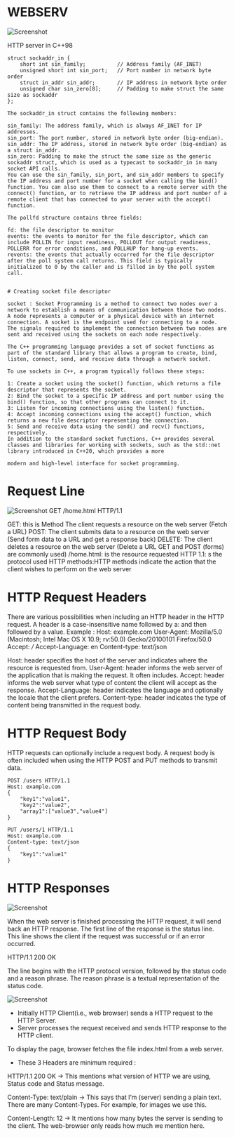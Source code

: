 # WEBSERV
![Screenshot](https://miro.medium.com/v2/resize:fit:720/format:webp/1*AwGI1e13BoLvUd2wThmSLw.jpeg)

HTTP server in C++98


    struct sockaddr_in {
        short int sin_family;          // Address family (AF_INET)
        unsigned short int sin_port;   // Port number in network byte order
        struct in_addr sin_addr;       // IP address in network byte order
        unsigned char sin_zero[8];     // Padding to make struct the same size as sockaddr
    };
    
    The sockaddr_in struct contains the following members:

    sin_family: The address family, which is always AF_INET for IP addresses.
    sin_port: The port number, stored in network byte order (big-endian).
    sin_addr: The IP address, stored in network byte order (big-endian) as a struct in_addr.
    sin_zero: Padding to make the struct the same size as the generic sockaddr struct, which is used as a typecast to sockaddr_in in many socket API calls.
    You can use the sin_family, sin_port, and sin_addr members to specify the IP address and port number for a socket when calling the bind() function. You can also use them to connect to a remote server with the connect() function, or to retrieve the IP address and port number of a remote client that has connected to your server with the accept() function.

    The pollfd structure contains three fields:

    fd: the file descriptor to monitor
    events: the events to monitor for the file descriptor, which can include POLLIN for input readiness, POLLOUT for output readiness, POLLERR for error conditions, and POLLHUP for hang-up events.
    revents: the events that actually occurred for the file descriptor after the poll system call returns. This field is typically initialized to 0 by the caller and is filled in by the poll system call.


    # Creating socket file descriptor

    socket : Socket Programming is a method to connect two nodes over a network to establish a means of communication between those two nodes. A node represents a computer or a physical device with an internet connection. A socket is the endpoint used for connecting to a node. The signals required to implement the connection between two nodes are sent and received using the sockets on each node respectively.

    The C++ programming language provides a set of socket functions as part of the standard library that allows a program to create, bind, listen, connect, send, and receive data through a network socket.

    To use sockets in C++, a program typically follows these steps:

    1: Create a socket using the socket() function, which returns a file descriptor that represents the socket.
    2: Bind the socket to a specific IP address and port number using the bind() function, so that other programs can connect to it.
    3: Listen for incoming connections using the listen() function.
    4: Accept incoming connections using the accept() function, which returns a new file descriptor representing the connection.
    5: Send and receive data using the send() and recv() functions, respectively.
    In addition to the standard socket functions, C++ provides several classes and libraries for working with sockets, such as the std::net library introduced in C++20, which provides a more 
    
    modern and high-level interface for socket programming.


# Request Line
![Screenshot](https://miro.medium.com/v2/resize:fit:720/format:webp/1*Yqq-60D9mD4NVuhFd4IoFg.png)
 GET /home.html HTTP/1.1 

GET: this is Method The client requests a resource on the web server (Fetch a URL)
POST: The client submits data to a resource on the web server (Send form data to a URL and get a response back)
DELETE: The client deletes a resource on the web server (Delete a URL GET and POST (forms) are commonly used)
/home.html:  is the resource requested
HTTP 1.1: s the protocol used
HTTP methods:HTTP methods indicate the action that the client wishes to perform on the web server  

# HTTP Request Headers
There are various possibilities when including an HTTP header in the HTTP request.
A header is a case-insensitive name followed by a: and then followed by a value.
Example : 
    Host: example.com
    User-Agent: Mozilla/5.0 (Macintosh; Intel Mac OS X 10.9; rv:50.0) Gecko/20100101 Firefox/50.0
    Accept: */*
    Accept-Language: en
    Content-type: text/json

Host: header specifies the host of the server and indicates where the resource is requested from.
User-Agent: header informs the web server of the application that is making the request. It often includes.
Accept: header informs the web server what type of content the client will accept as the response.
Accept-Language: header indicates the language and optionally the locale that the client prefers.
Content-type: header indicates the type of content being transmitted in the request body.

# HTTP Request Body
HTTP requests can optionally include a request body. A request body is often included when using the HTTP POST and PUT methods to transmit data.

    POST /users HTTP/1.1
    Host: example.com
    {
        "key1":"value1",
        "key2":"value2",
        "array1":["value3","value4"]
    }

    PUT /users/1 HTTP/1.1
    Host: example.com
    Content-type: text/json
    {
        "key1":"value1"
    }

# HTTP Responses
![Screenshot](https://miro.medium.com/v2/resize:fit:720/format:webp/1*5QCrgA5LoA8AKR30ce6x5A.png)

When the web server is finished processing the HTTP request, it will send back an HTTP response.
The first line of the response is the status line. This line shows the client if the request was successful or if an error occurred.

HTTP/1.1 200 OK

The line begins with the HTTP protocol version, followed by the status code and a reason phrase. The reason phrase is a textual representation of the status code.

![Screenshot](https://miro.medium.com/v2/resize:fit:640/format:webp/1*JSnJtHpU7cWUnWIgGupu7w.png)

- Initially HTTP Client(i.e., web browser) sends a HTTP request to the HTTP Server.
- Server processes the request received and sends HTTP response to the HTTP client.

To display the page, browser fetches the file index.html from a web server.

- These 3 Headers are minimum required :

HTTP/1.1 200 OK -> This mentions what version of HTTP we are using, Status code and Status message.

Content-Type: text/plain -> This says that I’m (server) sending a plain text. There are many Content-Types. For example, for images we use this.

Content-Length: 12 -> It mentions how many bytes the server is sending to the client. The web-browser only reads how much we mention here.
